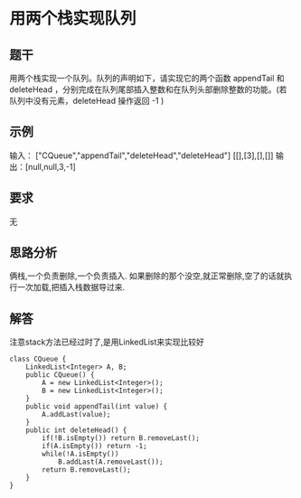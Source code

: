# 用两个栈实现队列

## 题干
用两个栈实现一个队列。队列的声明如下，请实现它的两个函数 appendTail 和 deleteHead ，分别完成在队列尾部插入整数和在队列头部删除整数的功能。(若队列中没有元素，deleteHead 操作返回 -1 )

## 示例
输入：
["CQueue","appendTail","deleteHead","deleteHead"]
[[],[3],[],[]]
输出：[null,null,3,-1]

## 要求
无

## 思路分析
俩栈,一个负责删除,一个负责插入.
如果删除的那个没空,就正常删除,空了的话就执行一次加载,把插入栈数据导过来.

## 解答
注意stack方法已经过时了,是用LinkedList来实现比较好
```
class CQueue {
    LinkedList<Integer> A, B;
    public CQueue() {
        A = new LinkedList<Integer>();
        B = new LinkedList<Integer>();
    }
    public void appendTail(int value) {
        A.addLast(value);
    }
    public int deleteHead() {
        if(!B.isEmpty()) return B.removeLast();
        if(A.isEmpty()) return -1;
        while(!A.isEmpty())
            B.addLast(A.removeLast());
        return B.removeLast();
    }
}
```

